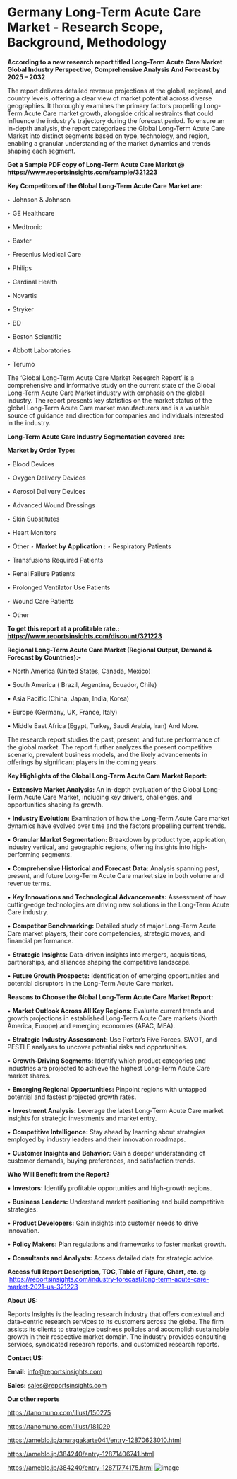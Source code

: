 # Germany Long-Term Acute Care Market - Research Scope, Background, Methodology

<strong>According to a new research report titled Long-Term Acute Care Market Global Industry Perspective, Comprehensive Analysis And Forecast by 2025 – 2032</strong>

The report delivers detailed revenue projections at the global, regional, and country levels, offering a clear view of market potential across diverse geographies. It thoroughly examines the primary factors propelling Long-Term Acute Care market growth, alongside critical restraints that could influence the industry's trajectory during the forecast period. To ensure an in-depth analysis, the report categorizes the Global Long-Term Acute Care Market into distinct segments based on type, technology, and region, enabling a granular understanding of the market dynamics and trends shaping each segment.

<strong>Get a Sample PDF copy of Long-Term Acute Care Market </strong><strong>@<a href=https://www.reportsinsights.com/sample/321223 style=color:#0000ff;> https://www.reportsinsights.com/sample/321223</a></strong></font>

<strong>Key Competitors of the Global Long-Term Acute Care Market are:</strong>

‣ Johnson & Johnson

‣ GE Healthcare

‣ Medtronic

‣ Baxter

‣ Fresenius Medical Care

‣ Philips

‣ Cardinal Health

‣ Novartis

‣ Stryker

‣ BD

‣ Boston Scientific

‣ Abbott Laboratories

‣ Terumo

The ‘Global Long-Term Acute Care Market Research Report’ is a comprehensive and informative study on the current state of the Global Long-Term Acute Care Market industry with emphasis on the global industry. The report presents key statistics on the market status of the global Long-Term Acute Care market manufacturers and is a valuable source of guidance and direction for companies and individuals interested in the industry.

<strong>Long-Term Acute Care Industry Segmentation covered are:</strong>

<strong>Market by Order Type: </strong>

‣ Blood Devices

‣ Oxygen Delivery Devices

‣ Aerosol Delivery Devices

‣ Advanced Wound Dressings

‣ Skin Substitutes

‣ Heart Monitors

‣ Other
‣ 
<strong>Market by Application :</strong>
‣ Respiratory Patients

‣ Transfusions Required Patients

‣ Renal Failure Patients

‣ Prolonged Ventilator Use Patients

‣ Wound Care Patients

‣ Other

<strong>To get this report at a profitable rate.: <a href=https://www.reportsinsights.com/discount/321223 style=color:#0000ff;>https://www.reportsinsights.com/discount/321223</a></strong></font>

<strong>Regional Long-Term Acute Care Market (Regional Output, Demand &amp; Forecast by Countries):-</strong>

• North America (United States, Canada, Mexico)

• South America ( Brazil, Argentina, Ecuador, Chile)

• Asia Pacific (China, Japan, India, Korea)

• Europe (Germany, UK, France, Italy)

• Middle East Africa (Egypt, Turkey, Saudi Arabia, Iran) And More.

The research report studies the past, present, and future performance of the global market. The report further analyzes the present competitive scenario, prevalent business models, and the likely advancements in offerings by significant players in the coming years.

<strong>Key Highlights of the Global Long-Term Acute Care Market Report:</strong>

• <strong>Extensive Market Analysis:</strong> An in-depth evaluation of the Global Long-Term Acute Care Market, including key drivers, challenges, and opportunities shaping its growth.

• <strong>Industry Evolution:</strong> Examination of how the Long-Term Acute Care market dynamics have evolved over time and the factors propelling current trends.

• <strong>Granular Market Segmentation:</strong> Breakdown by product type, application, industry vertical, and geographic regions, offering insights into high-performing segments.

• <strong>Comprehensive Historical and Forecast Data:</strong> Analysis spanning past, present, and future Long-Term Acute Care market size in both volume and revenue terms.

• <strong>Key Innovations and Technological Advancements:</strong> Assessment of how cutting-edge technologies are driving new solutions in the Long-Term Acute Care industry.

• <strong>Competitor Benchmarking:</strong> Detailed study of major Long-Term Acute Care market players, their core competencies, strategic moves, and financial performance.

• <strong>Strategic Insights:</strong> Data-driven insights into mergers, acquisitions, partnerships, and alliances shaping the competitive landscape.

• <strong>Future Growth Prospects:</strong> Identification of emerging opportunities and potential disruptors in the Long-Term Acute Care market.

<strong>Reasons to Choose the Global Long-Term Acute Care Market Report:</strong>

• <strong>Market Outlook Across All Key Regions:</strong> Evaluate current trends and growth projections in established Long-Term Acute Care markets (North America, Europe) and emerging economies (APAC, MEA).

• <strong>Strategic Industry Assessment:</strong> Use Porter’s Five Forces, SWOT, and PESTLE analyses to uncover potential risks and opportunities.

• <strong>Growth-Driving Segments:</strong> Identify which product categories and industries are projected to achieve the highest Long-Term Acute Care market shares.

• <strong>Emerging Regional Opportunities:</strong> Pinpoint regions with untapped potential and fastest projected growth rates.

• <strong>Investment Analysis:</strong> Leverage the latest Long-Term Acute Care market insights for strategic investments and market entry.

• <strong>Competitive Intelligence:</strong> Stay ahead by learning about strategies employed by industry leaders and their innovation roadmaps.

• <strong>Customer Insights and Behavior:</strong> Gain a deeper understanding of customer demands, buying preferences, and satisfaction trends.

<strong>Who Will Benefit from the Report?</strong>

• <strong>Investors:</strong> Identify profitable opportunities and high-growth regions.

• <strong>Business Leaders:</strong> Understand market positioning and build competitive strategies.

• <strong>Product Developers:</strong> Gain insights into customer needs to drive innovation.

• <strong>Policy Makers:</strong> Plan regulations and frameworks to foster market growth.

• <strong>Consultants and Analysts:</strong> Access detailed data for strategic advice.
</ul>
<strong>Access full Report Description, TOC, Table of Figure, Chart, etc. </strong>@  <a href=https://reportsinsights.com/industry-forecast/long-term-acute-care-market-2021-us-321223 style=color:#0000ff;>https://reportsinsights.com/industry-forecast/long-term-acute-care-market-2021-us-321223</a></font>

<strong><strong>About US</strong>:</strong>

Reports Insights is the leading research industry that offers contextual and data-centric research services to its customers across the globe. The firm assists its clients to strategize business policies and accomplish sustainable growth in their respective market domain. The industry provides consulting services, syndicated research reports, and customized research reports.

<strong>Contact US:</strong>

<p class=""""><b>Email:</b> <a href=mailto:info@reportsinsights.com>info@reportsinsights.com</a></p>
<p class=""""><b>Sales:</b> <a href=mailto:sales@reportsinsights.com>sales@reportsinsights.com</a></p>

<strong>Our other reports</strong>

<a href=https://tanomuno.com/illust/150275>https://tanomuno.com/illust/150275</a>

<a href=https://tanomuno.com/illust/181029>https://tanomuno.com/illust/181029</a>

<a href=https://ameblo.jp/anuragakarte041/entry-12870623010.html>https://ameblo.jp/anuragakarte041/entry-12870623010.html</a>

<a href=https://ameblo.jp/384240/entry-12871406741.html>https://ameblo.jp/384240/entry-12871406741.html</a>

<a href=https://ameblo.jp/384240/entry-12871774175.html>https://ameblo.jp/384240/entry-12871774175.html</a>
![image](https://github.com/user-attachments/assets/b601e2bf-b2f1-4718-9b3f-e83a80c9d1e9)
